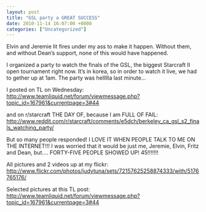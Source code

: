 ```yaml
---
layout: post
title: "GSL party a GREAT SUCCESS"
date: 2010-11-14 16:07:00 +0000
categories: ["Uncategorized"]
---
```


Elvin and Jeremie lit fires under my ass to make it happen. Without them, and without Dean’s support, none of this would have happened. 

I organized a party to watch the finals of the GSL, the biggest Starcraft II open tournament right now. It’s in korea, so in order to watch it live, we had to gether up at 1am. The party was hellllla last minute…

I posted on TL on Wednesday: http://www.teamliquid.net/forum/viewmessage.php?topic_id=167961&currentpage=3#44

and on r/starcraft THE DAY OF, because I am FULL OF FAIL: http://www.reddit.com/r/starcraft/comments/e5dch/berkeley_ca_gsl_s2_finals_watching_party/

But so many people responded! I LOVE IT WHEN PEOPLE TALK TO ME ON THE INTERNET!!! I was worried that it would be just me, Jeremie, Elvin, Fritz and Dean, but…. FORTY-FIVE PEOPLE SHOWED UP! 45!!!!!!!

All pictures and 2 videos up at my flickr: http://www.flickr.com/photos/judytuna/sets/72157625258874333/with/5176765176/

Selected pictures at this TL post: http://www.teamliquid.net/forum/viewmessage.php?topic_id=167961&currentpage=3#44